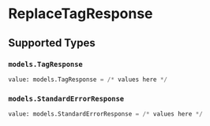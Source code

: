 # ReplaceTagResponse


## Supported Types

### `models.TagResponse`

```python
value: models.TagResponse = /* values here */
```

### `models.StandardErrorResponse`

```python
value: models.StandardErrorResponse = /* values here */
```

